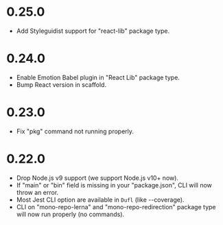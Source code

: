 # 0.25.0

- Add Styleguidist support for "react-lib" package type.

# 0.24.0

- Enable Emotion Babel plugin in "React Lib" package type.
- Bump React version in scaffold.

# 0.23.0

- Fix "pkg" command not running properly.

# 0.22.0

- Drop Node.js v9 support (we support Node.js v10+ now).
- If "main" or "bin" field is missing in your "package.json", CLI will now throw an error.
- Most Jest CLI option are available in `Dufl` (like --coverage).
- CLI on "mono-repo-lerna" and "mono-repo-redirection" package type will now run properly (no commands).